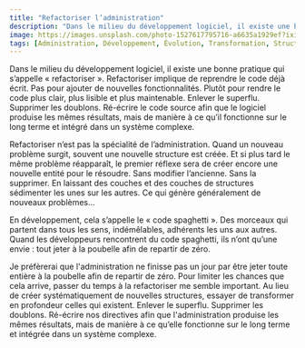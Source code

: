 ```yaml
---
title: "Refactoriser l’administration"
description: "Dans le milieu du développement logiciel, il existe une bonne pratique qui s’appelle « refactoriser »."
image: https://images.unsplash.com/photo-1527617795716-a6635a1929ef?ixid=MXwxMjA3fDB8MHxwaG90by1wYWdlfHx8fGVufDB8fHw%3D&ixlib=rb-1.2.1&auto=format&fit=crop&w=1200&q=80
tags: [Administration, Développement, Évolution, Transformation, Structure]
---
```



Dans le milieu du développement logiciel, il existe une bonne pratique qui s’appelle « refactoriser ». Refactoriser implique de reprendre le code déjà écrit. Pas pour ajouter de nouvelles fonctionnalités. Plutôt pour rendre le code plus clair, plus lisible et plus maintenable. Enlever le superflu. Supprimer les doublons. Ré-écrire le code source afin que le logiciel produise les mêmes résultats, mais de manière à ce qu’il fonctionne sur le long terme et intégré dans un système complexe.

Refactoriser n’est pas la spécialité de l’administration. Quand un nouveau problème surgit, souvent une nouvelle structure est créée. Et si plus tard le même problème réapparaît, le premier réflexe sera de créer encore une nouvelle entité pour le résoudre. Sans modifier l’ancienne. Sans la supprimer. En laissant des couches et des couches de structures sédimenter les unes sur les autres. Ce qui génère généralement de nouveaux problèmes…

En développement, cela s’appelle le « code spaghetti ». Des morceaux qui partent dans tous les sens, indémêlables, adhérents les uns aux autres. Quand les développeurs rencontrent du code spaghetti, ils n’ont qu’une envie : tout jeter à la poubelle afin de repartir de zéro.

Je préfèrerai que l'administration ne finisse pas un jour par être jeter toute entière à la poubelle afin de repartir de zéro. Pour limiter les chances que cela arrive, passer du temps à la refactoriser me semble important. Au lieu de créer systématiquement de nouvelles structures, essayer de transformer en profondeur celles qui existent. Enlever le superflu. Supprimer les doublons. Ré-écrire nos directives afin que l'administration produise les mêmes résultats, mais de manière à ce qu’elle fonctionne sur le long terme et intégrée dans un système complexe.
